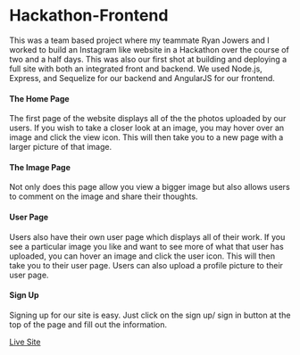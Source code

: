 # Hackathon-Frontend



This was a team based project where my teammate Ryan Jowers and I worked to build an Instagram like website in a Hackathon over the course of two and a half days. This was also our first shot at building and deploying a full site with both an integrated front and backend. We used Node.js, Express, and Sequelize for our backend and AngularJS for our frontend.


#### The Home Page

The first page of the website displays all of the the photos uploaded by our users. If you wish to take a closer look at an image, you may hover over an image and click the view icon. This will then take you to a new page with a larger picture of that image.

#### The Image Page

 Not only does this page allow you view a bigger image but also allows users to comment on the image and share their thoughts.

#### User Page

Users also have their own user page which displays all of their work. If you see a particular image you like and want to see more of what that user has uploaded, you can hover an image and click the user icon. This will then take you to their user page. Users can also upload a profile picture to their user page.

#### Sign Up

Signing up for our site is easy. Just click on the sign up/ sign in button at the top of the page and fill out the information.

[Live Site](http://tiy-houseofkal-el-hackathon-frontend.surge.sh)
